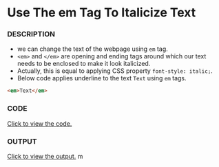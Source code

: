 # Use The em Tag To Italicize Text

### DESCRIPTION
* we can change the text of the webpage using `em` tag. 
* `<em>` and `</em>` are opening and ending tags around which our text needs to be enclosed to make it look italicized.
* Actually, this is equal to applying CSS property `font-style: italic;`.
* Below code applies underline to the text `Text` using `em` tags.
```html
<em>Text</em>
``` 
 
### CODE
[Click to view the code.](use-the-em-tag-to-italicize-text.html)

### OUTPUT
[Click to view the output.](http://htmlpreview.github.io/?https://github.com/saipothanjanjanam/freecodecamp-full-stack-dev/blob/master/Responsive_Web_Design_Certification/3.Applied_Visual_Design/6.Use_The_em_Tag_To_Italicize_Text/use-the-em-tag-to-italicize-text.html)
m